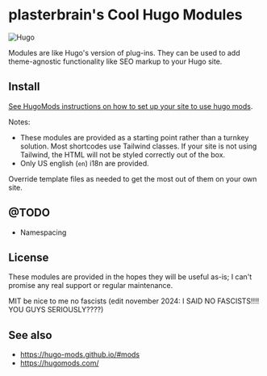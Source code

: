 # plasterbrain's Cool Hugo Modules
![Hugo](https://img.shields.io/badge/Hugo-ff4088?style=flat&logo=hugo&logoColor=ffffff)

Modules are like Hugo's version of plug-ins. They can be used to add theme-agnostic functionality like SEO markup to your Hugo site.

## Install
[See HugoMods instructions on how to set up your site to use hugo mods](https://hugomods.com/blog/2023/03/how-to-use-hugo-modules/).

Notes:
- These modules are provided as a starting point rather than a turnkey solution. Most shortcodes use Tailwind classes. If your site is not using Tailwind, the HTML will not be styled correctly out of the box.
- Only US english (`en`) i18n are provided.

Override template files as needed to get the most out of them on your own site.

## @TODO
- Namespacing

## License
These modules are provided in the hopes they will be useful as-is; I can't promise any real support or regular maintenance.

MIT be nice to me no fascists (edit november 2024: I SAID NO FASCISTS!!!! YOU GUYS SERIOUSLY????)

## See also
- https://hugo-mods.github.io/#mods
- https://hugomods.com/

